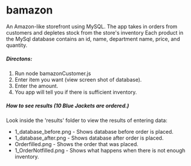 # bamazon
An Amazon-like storefront using MySQL. The app takes in orders from customers and depletes stock from the store's inventory 
Each product in the MySql database contains an id, name, department name, price, and quantity.

##### Directons:
1) Run node bamazonCustomer.js
2) Enter item you want (view screen shot of database).
3) Enter the amount.
4) You app will tell you if there is sufficient inventory.

##### How to see results (10 Blue Jackets are ordered.)
Look inside the 'results' folder to view the results of entering data:
 * 1_database_before.png - Shows database before order is placed.
 * 1_database_after.png - Shows database after order is placed.
 * Orderfilled.png - Shows the order that was placed.
 * 1_OrderNotfilled.png - Shows what happens when there is not enough inventory.
 
 